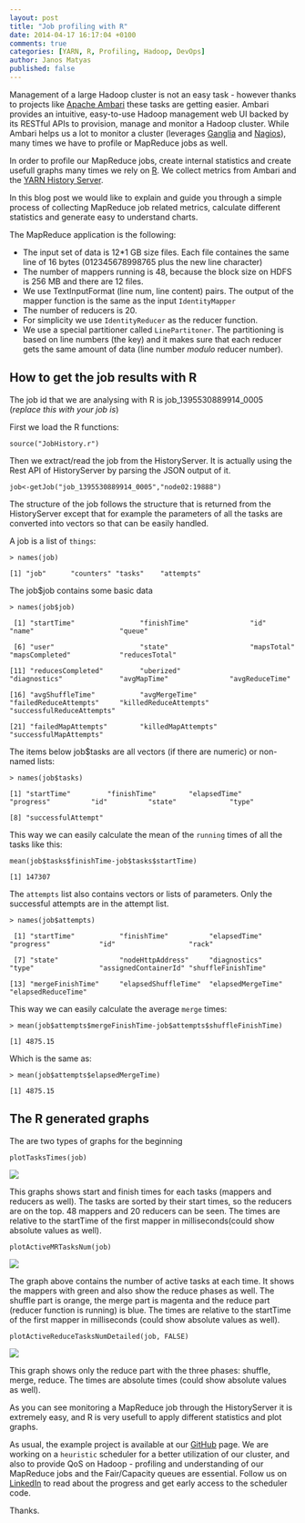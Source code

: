 ```yaml
---
layout: post
title: "Job profiling with R"
date: 2014-04-17 16:17:04 +0100
comments: true
categories: [YARN, R, Profiling, Hadoop, DevOps]
author: Janos Matyas
published: false
---
```


Management of a large Hadoop cluster is not an easy task - however thanks to projects like [Apache Ambari](http://ambari.apache.org/) these tasks are getting easier. Ambari provides an intuitive, easy-to-use Hadoop management web UI backed by its RESTful APIs to provision, manage and monitor a Hadoop cluster. While Ambari helps us a lot to monitor a cluster (leverages [Ganglia](http://ganglia.sourceforge.net/) and [Nagios](http://www.nagios.org/)), many times we have to profile or MapReduce jobs as well. 

In order to profile our MapReduce jobs, create internal statistics and create usefull graphs many times we rely on [R](http://www.r-project.org/). We collect metrics from Ambari and the [YARN History Server](http://hadoop.apache.org/docs/stable/hadoop-yarn/hadoop-yarn-site/HistoryServerRest.html).

In this blog post we would like to explain and guide you through a simple process of collecting MapReduce job related metrics, calculate different statistics and generate easy to understand charts.

The MapReduce application is the following:
* The input set of data is 12*1 GB size files. Each file containes the same line of 16 bytes (012345678998765 plus the new line character)
* The number of mappers running is 48, because the block size on HDFS is 256 MB and there are 12 files. 
* We use TextInputFormat (line num, line content) pairs. The output of the mapper function is the same as the input `IdentityMapper`
* The number of reducers is 20.
* For simplicity we use `IdentityReducer` as the reducer function.
* We use a special partitioner called `LinePartitoner`. The partitioning is based on line numbers (the key) and it makes sure that each reducer gets the same amount of data (line number *modulo* reducer number).

## How to get the job results with R

The job id that we are analysing with R is job_1395530889914_0005 (*replace this with your job is*)

First we load the R functions:

`source("JobHistory.r")`

Then we extract/read the job from the HistoryServer. It is actually using the Rest API of HistoryServer by parsing the JSON output of it.

`job<-getJob("job_1395530889914_0005","node02:19888")`

The structure of the job follows the structure that is returned from the HistoryServer except that for example the parameters of all the tasks are converted into vectors so that can be easily handled.

A job is a list of `things`:

`> names(job)`

`[1] "job"      "counters" "tasks"    "attempts"`

The job$job contains some basic data

`> names(job$job)`

` [1] "startTime"                "finishTime"               "id"                       "name"                     "queue"`

` [6] "user"                     "state"                    "mapsTotal"                "mapsCompleted"            "reducesTotal"`

`[11] "reducesCompleted"         "uberized"                 "diagnostics"              "avgMapTime"               "avgReduceTime"`

`[16] "avgShuffleTime"           "avgMergeTime"             "failedReduceAttempts"     "killedReduceAttempts"     "successfulReduceAttempts"`

`[21] "failedMapAttempts"        "killedMapAttempts"        "successfulMapAttempts"`

The items below job$tasks are all vectors (if there are numeric) or non-named lists:

`> names(job$tasks)`

`[1] "startTime"         "finishTime"        "elapsedTime"       "progress"          "id"          "state"             "type"`

`[8] "successfulAttempt"`

This way we can easily calculate the mean of the `running` times of all the tasks like this:

`mean(job$tasks$finishTime-job$tasks$startTime)`

`[1] 147307`

The `attempts` list also contains vectors or lists of parameters. Only the successful attempts are in the attempt list.

`> names(job$attempts)`

` [1] "startTime"           "finishTime"          "elapsedTime"         "progress"            "id"                  "rack"`

` [7] "state"               "nodeHttpAddress"     "diagnostics"         "type"                "assignedContainerId" "shuffleFinishTime"`

`[13] "mergeFinishTime"     "elapsedShuffleTime"  "elapsedMergeTime"    "elapsedReduceTime"`

This way we can easily calculate the average `merge` times:

`> mean(job$attempts$mergeFinishTime-job$attempts$shuffleFinishTime)`

`[1] 4875.15`

Which is the same as:

`> mean(job$attempts$elapsedMergeTime)`

`[1] 4875.15`

## The R generated graphs
The are two types of graphs for the beginning

`plotTasksTimes(job)`

![](https://raw.githubusercontent.com/sequenceiq/yarn-monitoring/master/images/48_mappers_20_reducers_mr_task_times.png)

This graphs shows start and finish times for each tasks (mappers and reducers as well). The tasks are sorted by their start times, so the reducers are on the top. 48 mappers and 20 reducers can be seen. The times are relative to the startTime of the first mapper in milliseconds(could show absolute values as well).

`plotActiveMRTasksNum(job)`

![](https://raw.githubusercontent.com/sequenceiq/yarn-monitoring/master/images/48_mappers_20_reducers_mr.png)

The graph above contains the number of active tasks at each time. It shows the mappers with green and also show the reduce phases as well. The shuffle part is orange, the merge part is magenta and the reduce part (reducer function is running) is blue. The times are relative to the startTime of the first mapper in milliseconds (could show absolute values as well).

`plotActiveReduceTasksNumDetailed(job, FALSE)`

![](https://raw.githubusercontent.com/sequenceiq/yarn-monitoring/master/images/48_mappers_20_reducers_reduce_phases.png)

This graph shows only the reduce part with the three phases: shuffle, merge, reduce. The times are absolute times (could show absolute values as well).

As you can see monitoring a MapReduce job through the HistoryServer it is extremely easy, and R is very usefull to apply different statistics and plot graphs.

As usual, the example project is available at our [GitHub](https://github.com/sequenceiq/yarn-monitoring) page. We are working on a `heuristic` scheduler for a better utilization of our cluster, and also to provide QoS on Hadoop - profiling and understanding of our MapReduce jobs and the Fair/Capacity queues are essential. Follow us on [LinkedIn](https://www.linkedin.com/company/sequenceiq/) to read about the progress and get early access to the scheduler code.

Thanks.


